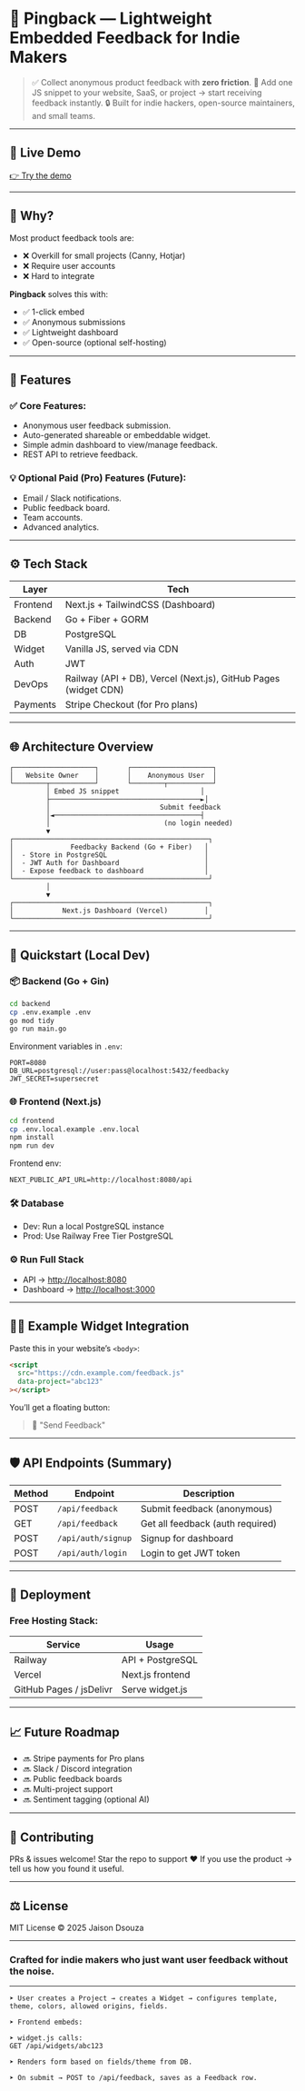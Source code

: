 # 📣 Pingback — Lightweight Embedded Feedback for Indie Makers

> ✅ Collect anonymous product feedback with **zero friction**.
> 🔌 Add one JS snippet to your website, SaaS, or project → start receiving feedback instantly.
> 🔒 Built for indie hackers, open-source maintainers, and small teams.

---

## 🚀 Live Demo

[👉 Try the demo](https://pingback.example.com)

---

## 🎯 Why?

Most product feedback tools are:

- ❌ Overkill for small projects (Canny, Hotjar)
- ❌ Require user accounts
- ❌ Hard to integrate

**Pingback** solves this with:

- ✅ 1-click embed
- ✅ Anonymous submissions
- ✅ Lightweight dashboard
- ✅ Open-source (optional self-hosting)

---

## 🔧 Features

### ✅ Core Features:

- Anonymous user feedback submission.
- Auto-generated shareable or embeddable widget.
- Simple admin dashboard to view/manage feedback.
- REST API to retrieve feedback.

### 💡 Optional Paid (Pro) Features (Future):

- Email / Slack notifications.
- Public feedback board.
- Team accounts.
- Advanced analytics.

---

## ⚙️ Tech Stack

| Layer    | Tech                                                            |
| -------- | --------------------------------------------------------------- |
| Frontend | Next.js + TailwindCSS (Dashboard)                               |
| Backend  | Go + Fiber + GORM                                               |
| DB       | PostgreSQL                                                      |
| Widget   | Vanilla JS, served via CDN                                      |
| Auth     | JWT                                                             |
| DevOps   | Railway (API + DB), Vercel (Next.js), GitHub Pages (widget CDN) |
| Payments | Stripe Checkout (for Pro plans)                                 |

---

## 🌐 Architecture Overview

```
┌────────────────────┐       ┌────────────────────┐
│   Website Owner    │       │    Anonymous User  │
└────────┬───────────┘       └────────┬───────────┘
         │ Embed JS snippet                    │
         ├─────────────────────────────────────►│
         │                           Submit feedback
         │◄────────────────────────────────────┤
         │                            (no login needed)
         ▼
┌────────────────────────────────────────────────┐
│              Feedbacky Backend (Go + Fiber)   │
│  - Store in PostgreSQL                        │
│  - JWT Auth for Dashboard                     │
│  - Expose feedback to dashboard               │
└────────────────────────────────────────────────┘
         │
         ▼
┌────────────────────────────────────────────────┐
│            Next.js Dashboard (Vercel)         │
└────────────────────────────────────────────────┘
```

---

## 🚀 Quickstart (Local Dev)

### 📦 Backend (Go + Gin)

```bash
cd backend
cp .env.example .env
go mod tidy
go run main.go
```

Environment variables in `.env`:

```
PORT=8080
DB_URL=postgresql://user:pass@localhost:5432/feedbacky
JWT_SECRET=supersecret
```

### 🌐 Frontend (Next.js)

```bash
cd frontend
cp .env.local.example .env.local
npm install
npm run dev
```

Frontend env:

```
NEXT_PUBLIC_API_URL=http://localhost:8080/api
```

### 🛠️ Database

- Dev: Run a local PostgreSQL instance
- Prod: Use Railway Free Tier PostgreSQL

### ⚙️ Run Full Stack

- API → [http://localhost:8080](http://localhost:8080)
- Dashboard → [http://localhost:3000](http://localhost:3000)

---

## 🧑‍💻 Example Widget Integration

Paste this in your website’s `<body>`:

```html
<script
  src="https://cdn.example.com/feedback.js"
  data-project="abc123"
></script>
```

You’ll get a floating button:

> 💬 "Send Feedback"

---

## 🛡️ API Endpoints (Summary)

| Method | Endpoint           | Description                      |
| ------ | ------------------ | -------------------------------- |
| POST   | `/api/feedback`    | Submit feedback (anonymous)      |
| GET    | `/api/feedback`    | Get all feedback (auth required) |
| POST   | `/api/auth/signup` | Signup for dashboard             |
| POST   | `/api/auth/login`  | Login to get JWT token           |

---

## 🧳 Deployment

### Free Hosting Stack:

| Service                 | Usage            |
| ----------------------- | ---------------- |
| Railway                 | API + PostgreSQL |
| Vercel                  | Next.js frontend |
| GitHub Pages / jsDelivr | Serve widget.js  |

---

## 📈 Future Roadmap

- 🔜 Stripe payments for Pro plans
- 🔜 Slack / Discord integration
- 🔜 Public feedback boards
- 🔜 Multi-project support
- 🔜 Sentiment tagging (optional AI)

---

## 🤝 Contributing

PRs & issues welcome! Star the repo to support ❤️
If you use the product → tell us how you found it useful.

---

## ⚖️ License

MIT License © 2025 Jaison Dsouza

---

### Crafted for indie makers who just want user feedback without the noise.

---

    ➤ User creates a Project → creates a Widget → configures template, theme, colors, allowed origins, fields.

    ➤ Frontend embeds:

<script src="https://cdn.pingback.io/widget.js" data-widget-id="abc123"></script>

    ➤ widget.js calls:
    GET /api/widgets/abc123

    ➤ Renders form based on fields/theme from DB.

    ➤ On submit → POST to /api/feedback, saves as a Feedback row.
